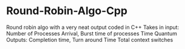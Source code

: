 # Round-Robin-Algo-Cpp
Round robin algo with a very neat output coded in C++
Takes in input:
Number of Processes
Arrival, Burst time of processes
Time Quantum
Outputs:
Completion time, Turn around Time
Total context switches

